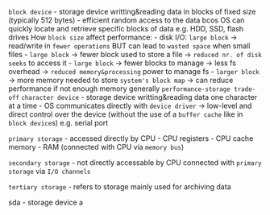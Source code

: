 `block device` - storage device writting&reading data in blocks of fixed size (typically 512 bytes)
	- efficient random access to the data bcos OS can quickly locate and retrieve specific blocks of data
	e.g. HDD, SSD, flash drives
		How `block size` affect performance:
			- disk I/O: `large block` -> read/write in `fewer operations` BUT can lead to `wasted space` when small files
			- `large block` -> fewer block used to store a file -> `reduced nr. of disk seeks` to access it
			- `large block` -> fewer blocks to manage -> less fs overhead -> `reduced memory&processing` power to manage fs
			- `larger block` -> more memory needed to store `system's block map` -> can reduce performance if not enough memory
			generally `performance-storage trade-off`
`character device` - storage device writting&reading data one character at a time
	- OS communicates directly with `device driver` -> low-level and direct control over the device
	(without the use of a `buffer cache` like in `block device`s)
	e.g. serial port


`primary storage` - accessed directly by CPU
	- CPU registers
	- CPU cache memory
	- RAM (connected with CPU via `memory bus`)

`secondary storage` - not directly accessable by CPU
connected with `primary storage` via `I/O channels`

`tertiary storage` - refers to storage mainly used for archiving data


sda - storage device a